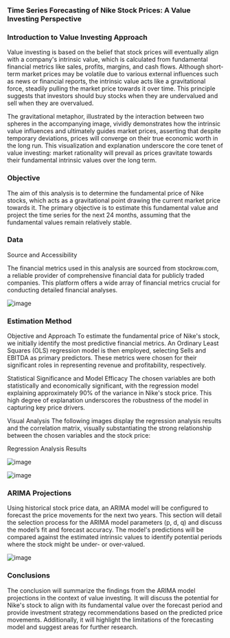 ### Time Series Forecasting of Nike Stock Prices: A Value Investing Perspective

### Introduction to Value Investing Approach
Value investing is based on the belief that stock prices will eventually align with a company's intrinsic value, which is calculated from fundamental financial metrics like sales, profits, margins, and cash flows. Although short-term market prices may be volatile due to various external influences such as news or financial reports, the intrinsic value acts like a gravitational force, steadily pulling the market price towards it over time. This principle suggests that investors should buy stocks when they are undervalued and sell when they are overvalued. 

The gravitational metaphor, illustrated by the interaction between two spheres in the accompanying image, vividly demonstrates how the intrinsic value influences and ultimately guides market prices, asserting that despite temporary deviations, prices will converge on their true economic worth in the long run. This visualization and explanation underscore the core tenet of value investing: market rationality will prevail as prices gravitate towards their fundamental intrinsic values over the long term.

### Objective
The aim of this analysis is to determine the fundamental price of Nike stocks, which acts as a gravitational point drawing the current market price towards it. The primary objective is to estimate this fundamental value and project the time series for the next 24 months, assuming that the fundamental values remain relatively stable. 


### Data

Source and Accessibility

The financial metrics used in this analysis are sourced from stockrow.com, a reliable provider of comprehensive financial data for publicly traded companies. This platform offers a wide array of financial metrics crucial for conducting detailed financial analyses.

![image](https://github.com/user-attachments/assets/da509d1c-4a8f-45c6-b2ba-d90683eecb51)

### Estimation Method

Objective and Approach
To estimate the fundamental price of Nike's stock, we initially identify the most predictive financial metrics. An Ordinary Least Squares (OLS) regression model is then employed, selecting Sells and EBITDA as primary predictors. These metrics were chosen for their significant roles in representing revenue and profitability, respectively.

Statistical Significance and Model Efficacy
The chosen variables are both statistically and economically significant, with the regression model explaining approximately 90% of the variance in Nike's stock price. This high degree of explanation underscores the robustness of the model in capturing key price drivers.

Visual Analysis
The following images display the regression analysis results and the correlation matrix, visually substantiating the strong relationship between the chosen variables and the stock price:

Regression Analysis Results

![image](https://github.com/user-attachments/assets/faa713ed-496d-43be-94b5-0a9b4c5f22aa)

![image](https://github.com/user-attachments/assets/e826f636-30d1-4664-9868-3afdb4a58ae6)

### ARIMA Projections
Using historical stock price data, an ARIMA model will be configured to forecast the price movements for the next two years. This section will detail the selection process for the ARIMA model parameters (p, d, q) and discuss the model’s fit and forecast accuracy. The model's predictions will be compared against the estimated intrinsic values to identify potential periods where the stock might be under- or over-valued.

![image](https://github.com/user-attachments/assets/e1567b7e-915e-4c8e-b3f7-1a2e355914ad)

### Conclusions
The conclusion will summarize the findings from the ARIMA model projections in the context of value investing. It will discuss the potential for Nike's stock to align with its fundamental value over the forecast period and provide investment strategy recommendations based on the predicted price movements. Additionally, it will highlight the limitations of the forecasting model and suggest areas for further research.


